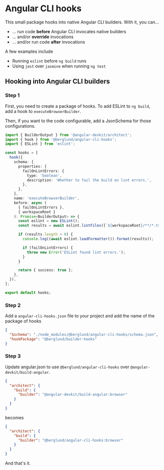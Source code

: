 # Angular CLI hooks

This small package hooks into native Angular CLI builders. With it, you can...

- ... run code **before** Angular CLI invocates native builders
- ... and/or **override** invocations
- ... and/or run code **after** invocations

A few examples include

- Running `eslint` before `ng build` runs
- Using `jest` over `jasmine` when running `ng test`

## Hooking into Angular CLI builders

### Step 1

First, you need to create a package of hooks. To add ESLint to `ng build`, add a hook to `executeBrowserBuilder`.

Then, if you want to the code configurable, add a JsonSchema for those configurations.

```typescript
import { BuilderOutput } from '@angular-devkit/architect';
import { hook } from '@berglund/angular-cli-hooks';
import { ESLint } from 'eslint';

const hooks = [
  hook({
    schema: {
      properties: {
        failOnLintErrors: {
          type: 'boolean',
          description: 'Whether to fail the build on lint errors.',
        },
      },
    },
    name: 'executeBrowserBuilder',
    before: async (
      { failOnLintErrors },
      { workspaceRoot }
    ): Promise<BuilderOutput> => {
      const eslint = new ESLint();
      const results = await eslint.lintFiles([`${workspaceRoot}/**/*.ts`]);

      if (results.length > 0) {
        console.log((await eslint.loadFormatter()).format(results));

        if (failOnLintErrors) {
          throw new Error('ESLint found lint errors.');
        }
      }

      return { success: true };
    },
  }),
];

export default hooks;
```

### Step 2

Add a `angular-cli-hooks.json` file to your project and add the name of the package of hooks

```json
{
  "$schema": "./node_modules/@berglund/angular-cli-hooks/schema.json",
  "hookPackage": "@berglund/builder-hooks"
}
```

### Step 3

Update angular.json to use `@berglund/angular-cli-hooks` over `@angular-devkit/build-angular`.

```json
{
  "architect": {
    "build": {
      "builder": "@angular-devkit/build-angular:browser"
    }
  }
}
```

becomes

```json
{
  "architect": {
    "build": {
      "builder": "@berglund/angular-cli-hooks:browser"
    }
  }
}
```

And that's it.
